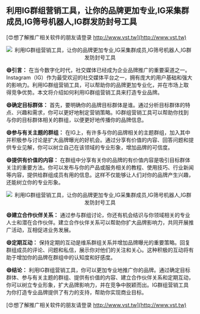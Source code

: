 ## **利用IG群组营销工具，让你的品牌更加专业,IG采集群成员,IG筛号机器人,IG群发防封号工具**

[😍想了解推广相关软件的朋友请登录 http://www.vst.tw](http://www.vst.tw)

 <center><img src="https://vst.tw/MP4/tuiguang/png/8.png" alt="利用IG群组营销工具，让你的品牌更加专业,IG采集群成员,IG筛号机器人,IG群发防封号工具"></center>

**😄引言：**
在当今数字化时代，社交媒体已经成为企业品牌推广的重要渠道之一。Instagram（IG）作为最受欢迎的社交媒体平台之一，拥有庞大的用户基础和强大的影响力。利用IG群组营销工具，可以帮助你的品牌更加专业化，并在市场上取得竞争优势。本文将介绍如何利用IG群组营销工具来打造专业品牌。

**😄确定目标群体：**
首先，要明确你的品牌目标群体是谁。通过分析目标群体的特点、兴趣和需求，你可以更好地制定营销策略。IG群组营销工具可以帮助你找到与你的目标群体相关的群组，以便更好地传播你的品牌信息。

**😄参与有关主题的群组：**
在IG上，有许多与你的品牌相关的主题群组，加入其中并积极参与讨论是扩大品牌曝光的好机会。通过分享有价值的内容、回答问题和提供专业见解，你可以树立自己在该领域的专业形象，增加品牌的可信度。

**😄提供有价值的内容：**
在群组中分享有关你的品牌的有价值内容是吸引目标群体关注的重要方法。你可以发布与你的产品或服务相关的教程、使用技巧、行业新闻等内容，提供给群组成员有用的信息。这样不仅能够让人们对你的品牌产生兴趣，还能树立你的专业形象。

 <center><img src="https://vst.tw/MP4/tuiguang/png/4.png" alt="利用IG群组营销工具，让你的品牌更加专业,IG采集群成员,IG筛号机器人,IG群发防封号工具"></center>

**😄建立合作伙伴关系：**
通过参与群组讨论，你还有机会结识与你领域相关的专业人士和潜在合作伙伴。建立合作伙伴关系可以帮助你扩大品牌影响力，共同开展推广活动，互相促进业务发展。

**😄定期互动：**
保持定期的互动是维系群组关系并增加品牌曝光的重要策略。回复群组成员的评论、问题和私信，展示你对他们的关注和关心。这种积极的互动将有助于增加你的品牌在群组中的认知度和好感度。

**😄结论：**
利用IG群组营销工具，你可以更加专业地推广你的品牌。通过确定目标群体、参与有关主题的群组、提供有价值的内容、建立合作伙伴关系和定期互动，你可以树立专业形象，扩大品牌影响力，并在竞争中脱颖而出。IG群组营销工具为你打造专业品牌提供了有力的支持，帮助你实现商业目标。

[😍想了解推广相关软件的朋友请登录 http://www.vst.tw](http://www.vst.tw)



